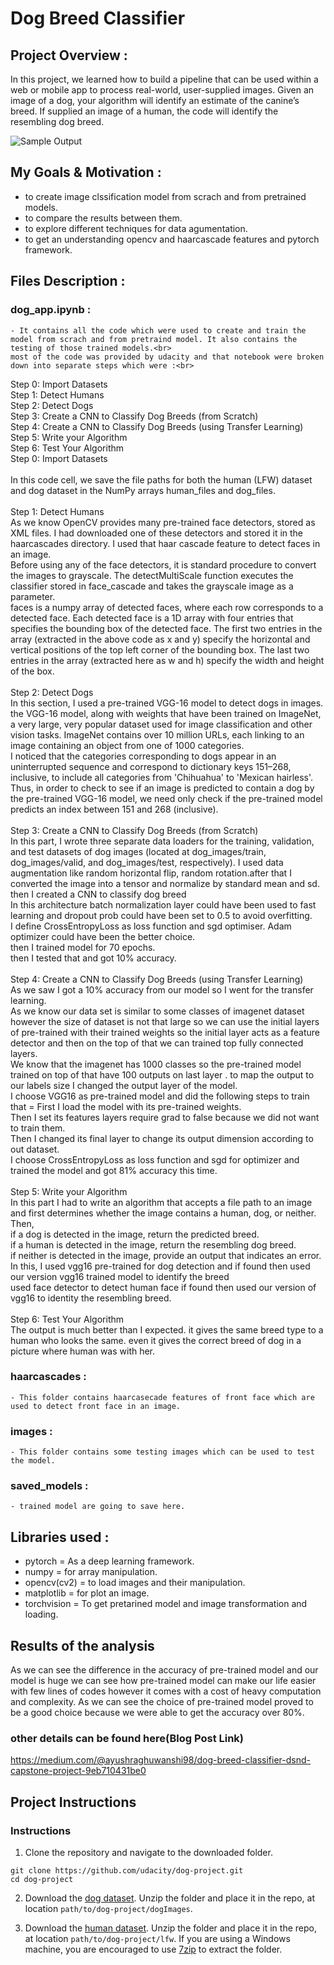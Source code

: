 # Dog Breed Classifier

[//]: # (Image References)

[image1]: ./images/sample_dog_output.png "Sample Output"
[image2]: ./images/vgg16_model.png "VGG-16 Model Keras Layers"
[image3]: ./images/vgg16_model_draw.png "VGG16 Model Figure"


## Project Overview :
In this project, we  learned how to build a pipeline that can be used within a web or mobile app to process real-world, user-supplied images.  Given an image of a dog, your algorithm will identify an estimate of the canine’s breed.  If supplied an image of a human, the code will identify the resembling dog breed.  

![Sample Output][image1]

## My Goals & Motivation :
- to create image clssification model from scrach and from pretrained models.
- to compare the results between them.
- to explore different techniques for data agumentation.
- to get an understanding opencv and haarcascade features and pytorch framework.

## Files Description :
### dog_app.ipynb :
	- It contains all the code which were used to create and train the model from scrach and from pretraind model. It also contains the testing of those trained models.<br>
	most of the code was provided by udacity and that notebook were broken down into separate steps which were :<br>
Step 0: Import Datasets<br>
Step 1: Detect Humans<br>
Step 2: Detect Dogs<br>
Step 3: Create a CNN to Classify Dog Breeds (from Scratch)<br>
Step 4: Create a CNN to Classify Dog Breeds (using Transfer Learning)<br>
Step 5: Write your Algorithm<br>
Step 6: Test Your Algorithm<br>
Step 0: Import Datasets<br><br>
In this code cell, we save the file paths for both the human (LFW) dataset and dog dataset in the NumPy arrays human_files and dog_files.<br><br>
Step 1: Detect Humans<br>
As we know OpenCV provides many pre-trained face detectors, stored as XML files. I had downloaded one of these detectors and stored it in the haarcascades directory. I used that haar cascade feature to detect faces in an image.<br>
Before using any of the face detectors, it is standard procedure to convert the images to grayscale. The detectMultiScale function executes the classifier stored in face_cascade and takes the grayscale image as a parameter.<br>
faces is a numpy array of detected faces, where each row corresponds to a detected face. Each detected face is a 1D array with four entries that specifies the bounding box of the detected face. The first two entries in the array (extracted in the above code as x and y) specify the horizontal and vertical positions of the top left corner of the bounding box. The last two entries in the array (extracted here as w and h) specify the width and height of the box.<br><br>
Step 2: Detect Dogs<br>
In this section, I used a pre-trained VGG-16 model to detect dogs in images.<br>
the VGG-16 model, along with weights that have been trained on ImageNet, a very large, very popular dataset used for image classification and other vision tasks. ImageNet contains over 10 million URLs, each linking to an image containing an object from one of 1000 categories.<br>
I noticed that the categories corresponding to dogs appear in an uninterrupted sequence and correspond to dictionary keys 151–268, inclusive, to include all categories from 'Chihuahua' to 'Mexican hairless'. Thus, in order to check to see if an image is predicted to contain a dog by the pre-trained VGG-16 model, we need only check if the pre-trained model predicts an index between 151 and 268 (inclusive).<br><br>
Step 3: Create a CNN to Classify Dog Breeds (from Scratch)<br>
In this part, I wrote three separate data loaders for the training, validation, and test datasets of dog images (located at dog_images/train, dog_images/valid, and dog_images/test, respectively). I used data augmentation like random horizontal flip, random rotation.after that I converted the image into a tensor and normalize by standard mean and sd.
then I created a CNN to classify dog breed<br>
In this architecture batch normalization layer could have been used to fast learning and dropout prob could have been set to 0.5 to avoid overfitting.<br>
I define CrossEntropyLoss as loss function and sgd optimiser. Adam optimizer could have been the better choice.<br>
then I trained model for 70 epochs.<br>
then I tested that and got 10% accuracy.<br><br>
Step 4: Create a CNN to Classify Dog Breeds (using Transfer Learning)<br>
As we saw I got a 10% accuracy from our model so I went for the transfer learning.<br>
As we know our data set is similar to some classes of imagenet dataset however the size of dataset is not that large so we can use the initial layers of pre-trained with their trained weights so the initial layer acts as a feature detector and then on the top of that we can trained top fully connected layers.<br>
We know that the imagenet has 1000 classes so the pre-trained model trained on top of that have 100 outputs on last layer . to map the output to our labels size I changed the output layer of the model.<br>
I choose VGG16 as pre-trained model and did the following steps to train that =
First I load the model with its pre-trained weights.<br>
Then I set its features layers require grad to false because we did not want to train them.<br>
Then I changed its final layer to change its output dimension according to out dataset.<br>
I choose CrossEntropyLoss as loss function and sgd for optimizer and trained the model and got 81% accuracy this time.<br><br>
Step 5: Write your Algorithm<br>
In this part I had to write an algorithm that accepts a file path to an image and first determines whether the image contains a human, dog, or neither. Then,<br>
if a dog is detected in the image, return the predicted breed.<br>
if a human is detected in the image, return the resembling dog breed.<br>
if neither is detected in the image, provide an output that indicates an error.<br>
In this, I used vgg16 pre-trained for dog detection and if found then used our version vgg16 trained model to identify the breed<br>
used face detector to detect human face if found then used our version of vgg16 to identity the resembling breed.<br><br>
Step 6: Test Your Algorithm<br>
The output is much better than I expected. it gives the same breed type to a human who looks the same. even it gives the correct breed of dog in a picture where human was with her.<br>
### haarcascades :
	- This folder contains haarcasecade features of front face which are used to detect front face in an image.
### images :
	- This folder contains some testing images which can be used to test the model.
### saved_models :
	- trained model are going to save here.


## Libraries used :
- pytorch = As a deep learning framework.
- numpy = for array manipulation.
- opencv(cv2) = to load images and their manipulation.
- matplotlib = for plot an image.
- torchvision = To get pretarined model and image transformation and loading.

## Results of the analysis

As we can see the difference in the accuracy of pre-trained model and our model is huge we can see how pre-trained model can make our life easier with few lines of codes however it comes with a cost of heavy computation and complexity.
As we can see the choice of pre-trained model proved to be a good choice because we were able to get the accuracy over 80%.

### other details can be found here(Blog Post Link)
https://medium.com/@ayushraghuwanshi98/dog-breed-classifier-dsnd-capstone-project-9eb710431be0

## Project Instructions

### Instructions

1. Clone the repository and navigate to the downloaded folder.
```	
git clone https://github.com/udacity/dog-project.git
cd dog-project
```

2. Download the [dog dataset](https://s3-us-west-1.amazonaws.com/udacity-aind/dog-project/dogImages.zip).  Unzip the folder and place it in the repo, at location `path/to/dog-project/dogImages`. 

3. Download the [human dataset](https://s3-us-west-1.amazonaws.com/udacity-aind/dog-project/lfw.zip).  Unzip the folder and place it in the repo, at location `path/to/dog-project/lfw`.  If you are using a Windows machine, you are encouraged to use [7zip](http://www.7-zip.org/) to extract the folder. 

